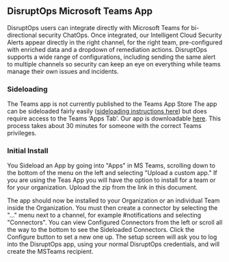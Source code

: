 ## DisruptOps Microsoft Teams App

DisruptOps users can integrate directly with Microsoft Teams for bi-directional security ChatOps. Once integrated, our Intelligent Cloud Security Alerts appear directly in the right channel, for the right team, pre-configured with enriched data and a dropdown of remediation actions. DisruptOps supports a wide range of configurations, including sending the same alert to multiple channels so security can keep an eye on everything while teams manage their own issues and incidents.

### Sideloading

The Teams app is not currently published to the Teams App Store The app can be sideloaded fairly easily ([sideloading instructions here](https://docs.microsoft.com/en-us/microsoftteams/platform/concepts/deploy-and-publish/apps-upload)) but does require access to the Teams ‘Apps Tab’.  Our app is downloadable [here](./msteams-DisruptOps.zip). This process takes about 30 minutes for someone with the correct Teams privileges.

### Initial Install

You Sideload an App by going into  "Apps" in MS Teams, scrolling down to the bottom of the menu on the left and selecting "Upload a custom app." If you are using the Teas App you will have the option to install for a team or for your organization. Upload the zip from the link in this document.

The app should now be installed to your Organization or an individual Team inside the Organization. You must then create a connector by selecting the "..." menu next to a channel, for example #notifications and selecting "Connectors". You can view Configured Connectors from the left or scroll all the way to the bottom to see the Sideloaded Connectors. Click the Configure button to set a new one up. The setup screen will ask you to log into the DisruptOps app, using your normal DisruptOps credentials, and will create the MSTeams recipient.
